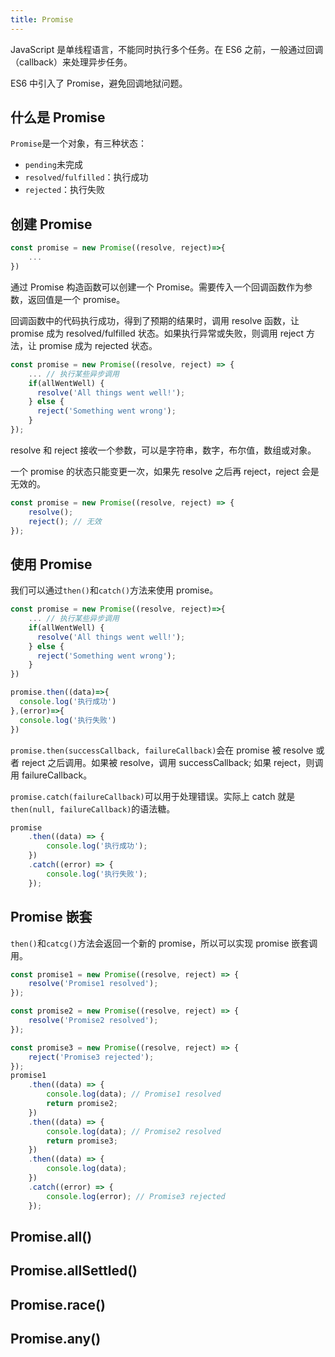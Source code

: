 ```yaml
---
title: Promise
---
```


JavaScript 是单线程语言，不能同时执行多个任务。在 ES6 之前，一般通过回调（callback）来处理异步任务。

ES6 中引入了 Promise，避免回调地狱问题。

## 什么是 Promise

`Promise`是一个对象，有三种状态：

-   `pending`未完成
-   `resolved`/`fulfilled`：执行成功
-   `rejected`：执行失败

## 创建 Promise

```javascript
const promise = new Promise((resolve, reject)=>{
    ...
})
```

通过 Promise 构造函数可以创建一个 Promise。需要传入一个回调函数作为参数，返回值是一个 promise。

回调函数中的代码执行成功，得到了预期的结果时，调用 resolve 函数，让 promise 成为 resolved/fulfilled 状态。如果执行异常或失败，则调用 reject 方法，让 promise 成为 rejected 状态。

```javascript
const promise = new Promise((resolve, reject) => {
    ... // 执行某些异步调用
    if(allWentWell) {
      resolve('All things went well!');
    } else {
      reject('Something went wrong');
    }
});
```

resolve 和 reject 接收一个参数，可以是字符串，数字，布尔值，数组或对象。

一个 promise 的状态只能变更一次，如果先 resolve 之后再 reject，reject 会是无效的。

```javascript
const promise = new Promise((resolve, reject) => {
	resolve();
	reject(); // 无效
});
```

## 使用 Promise

我们可以通过`then()`和`catch()`方法来使用 promise。

```javascript
const promise = new Promise((resolve, reject)=>{
    ... // 执行某些异步调用
    if(allWentWell) {
      resolve('All things went well!');
    } else {
      reject('Something went wrong');
    }
})

promise.then((data)=>{
  console.log('执行成功')
},(error)=>{
  console.log('执行失败')
})
```

`promise.then(successCallback, failureCallback)`会在 promise 被 resolve 或者 reject 之后调用。如果被 resolve，调用 successCallback; 如果 reject，则调用 failureCallback。

`promise.catch(failureCallback)`可以用于处理错误。实际上 catch 就是`then(null, failureCallback)`的语法糖。

```javascript
promise
	.then((data) => {
		console.log('执行成功');
	})
	.catch((error) => {
		console.log('执行失败');
	});
```

## Promise 嵌套

`then()`和`catcg()`方法会返回一个新的 promise，所以可以实现 promise 嵌套调用。

```javascript
const promise1 = new Promise((resolve, reject) => {
	resolve('Promise1 resolved');
});

const promise2 = new Promise((resolve, reject) => {
	resolve('Promise2 resolved');
});

const promise3 = new Promise((resolve, reject) => {
	reject('Promise3 rejected');
});
promise1
	.then((data) => {
		console.log(data); // Promise1 resolved
		return promise2;
	})
	.then((data) => {
		console.log(data); // Promise2 resolved
		return promise3;
	})
	.then((data) => {
		console.log(data);
	})
	.catch((error) => {
		console.log(error); // Promise3 rejected
	});
```

## Promise.all()

## Promise.allSettled()

## Promise.race()

## Promise.any()
